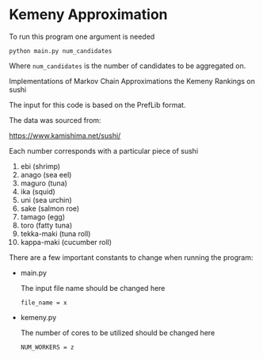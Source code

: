 # Kemeny Approximation

To run this program one argument is needed

```python main.py num_candidates``` 

Where ```num_candidates``` is the number of candidates to be aggregated on.

Implementations of Markov Chain Approximations the Kemeny Rankings on sushi

The input for this code is based on the PrefLib format.

The data was sourced from:

https://www.kamishima.net/sushi/

Each number corresponds with a particular piece of sushi
1. ebi (shrimp) 
2. anago (sea eel) 
3. maguro (tuna) 
4. ika (squid) 
5. uni (sea urchin) 
6. sake (salmon roe) 
7. tamago (egg) 
8. toro (fatty tuna) 
9. tekka-maki (tuna roll) 
10. kappa-maki (cucumber roll) 

There are a few important constants to change when running the program:
- main.py

    The input file name should be changed here
    
    ```file_name = x```

- kemeny.py

    The number of cores to be utilized should be changed here

    ```NUM_WORKERS = z```